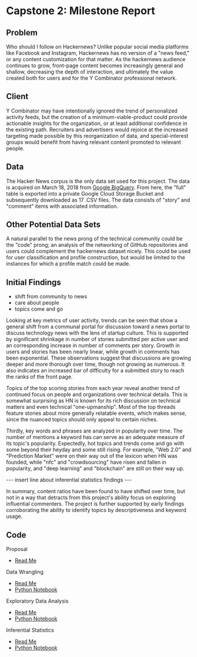 # Capstone 2: Milestone Report

## Problem

Who should I follow on Hackernews? Unlike popular social media platforms like Facebook and Instagram, Hackernews has no version of a "news feed," or any content customization for that matter. As the hackernews audience continues to grow, front-page content becomes increasingly general and shallow, decreasing the depth of interaction, and ultimately the value created both for users and for the Y Combinator professional network.

## Client

Y Combinator may have intentionally ignored the trend of personalized activity feeds, but the creation of a minimum-viable-product could provide actionable insights for the organization, or at least additional confidence in the existing path. Recruiters and advertisers would rejoice at the increased targeting made possible by this reorganization of data, and special-interest groups would benefit from having relevant content promoted to relevant people.

## Data

The Hacker News corpus is the only data set used for this project. The data is acquired on March 18, 2018 from [Google BigQuery](https://bigquery.cloud.google.com/dataset/bigquery-public-data:hacker_news). From here, the "full" table is exported into a private Google Cloud Storage Bucket and subsequently downloaded as 17 .CSV files. The data consists of "story" and "comment" items with associated information.

## Other Potential Data Sets

A natural parallel to the news prong of the technical community could be the "code" prong; an analysis of the networking of GitHub repositories and users could complement the hackernews dataset nicely. This could be used for user classification and profile construction, but would be limited to the instances for which a profile match could be made.

## Initial Findings

- shift from community to news
- care about people
- topics come and go

Looking at key metrics of user activity, trends can be seen that show a general shift from a communal portal for discussion toward a news portal to discuss technology news with the lens of startup culture. This is supported by significant shrinkage in number of stories submitted per active user and an corresponding increase in number of comments per story. Growth in users and stories has been nearly linear, while growth in comments has been exponential. These observations suggest that discussions are growing deeper and more thorough over time, though not growing as numerous. It also indicates an increased bar of difficulty for a submitted story to reach the ranks of the front page.

Topics of the top scoring stories from each year reveal another trend of continued focus on people and organizations over technical details. This is somewhat surprising as HN is known for its rich discussion on technical matters and even technical "one-upmanship". Most of the top threads feature stories about more generally relatable events, which makes sense, since the nuanced topics should only appeal to certain niches.

Thirdly, key words and phrases are analyzed in popularity over time. The number of mentions a keyword has can serve as an adequate measure of its topic's popularity. Expectedly, hot topics and trends come and go with some beyond their heyday and some still rising. For example, "Web 2.0" and "Prediction Market" were on their way out of the lexicon when HN was founded, while "nfc" and "crowdsourcing" have risen and fallen in popularity, and "deep learning" and "blockchain" are still on their way up.

--- insert line about inferential statistics findings ---

In summary, content ratios have been found to have shifted over time, but not in a way that detracts from this project's ability focus on exploring influential commenters. The project is further supported by early findings corroborating the ability to identify topics by descriptiveness and keyword usage.

## Code

Proposal
 - [Read Me](Proposal.md)

Data Wrangling
 - [Read Me](Data%20Wrangling.md)
 - [Python Notebook](Data%20Wrangling.ipynb)

Exploratory Data Analysis
 - [Read Me](Exploratory%20Data%20Analysis.md)
 - [Python Notebook](Exploratory%20Data%20Analysis.ipynb)

Inferential Statistics
 - [Read Me](Inferential%20Statistics.md)
 - [Python Notebook](Inferential%20Statistics.ipynb)
